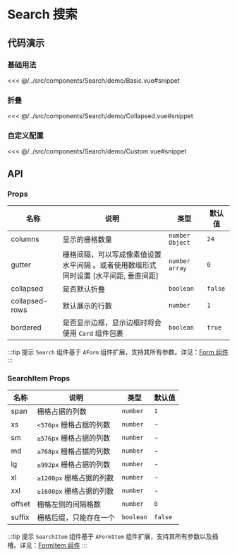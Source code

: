 # Search 搜索

## 代码演示

### 基础用法

<<< @/../src/components/Search/demo/Basic.vue#snippet

### 折叠

<<< @/../src/components/Search/demo/Collapsed.vue#snippet

### 自定义配置

<<< @/../src/components/Search/demo/Custom.vue#snippet

## API

### Props

| 名称<img width="110"/> | 说明                                                                                 | 类型              | 默认值  |
| ---------------------- | ------------------------------------------------------------------------------------ | ----------------- | ------- |
| columns                | 显示的栅格数量                                                                       | `number` `Object` | `24`    |
| gutter                 | 栅格间隔，可以写成像素值设置水平间隔 。或者使用数组形式同时设置 [水平间距, 垂直间距] | `number` `array`  | `0`     |
| collapsed              | 是否默认折叠                                                                         | `boolean`         | `false` |
| collapsed-rows         | 默认展示的行数                                                                       | `number`          | `1`     |
| bordered               | 是否显示边框，显示边框时将会使用 `Card` 组件包裹                                     | `boolean`         | `true`  |

:::tip 提示
`Search` 组件基于 `AForm` 组件扩展，支持其所有参数。详见：[Form 组件](https://www.antdv.com/components/form-cn#api)
:::

### SearchItem Props

| 名称   | 说明                     | 类型      | 默认值  |
| ------ | ------------------------ | --------- | ------- |
| span   | 栅格占据的列数           | `number`  | `1`     |
| xs     | `<576px` 栅格占据的列数  | `number`  | -       |
| sm     | `≥576px` 栅格占据的列数  | `number`  | -       |
| md     | `≥768px` 栅格占据的列数  | `number`  | -       |
| lg     | `≥992px` 栅格占据的列数  | `number`  | -       |
| xl     | `≥1200px` 栅格占据的列数 | `number`  | -       |
| xxl    | `≥1600px` 栅格占据的列数 | `number`  | -       |
| offset | 栅格左侧的间隔格数       | `number`  | `0`     |
| suffix | 栅格后缀，只能存在一个   | `boolean` | `false` |

:::tip 提示
`SearchItem` 组件基于 `AFormItem` 组件扩展，支持其所有参数以及插槽。详见：[FormItem 组件](https://www.antdv.com/components/form-cn#form-item)
:::
